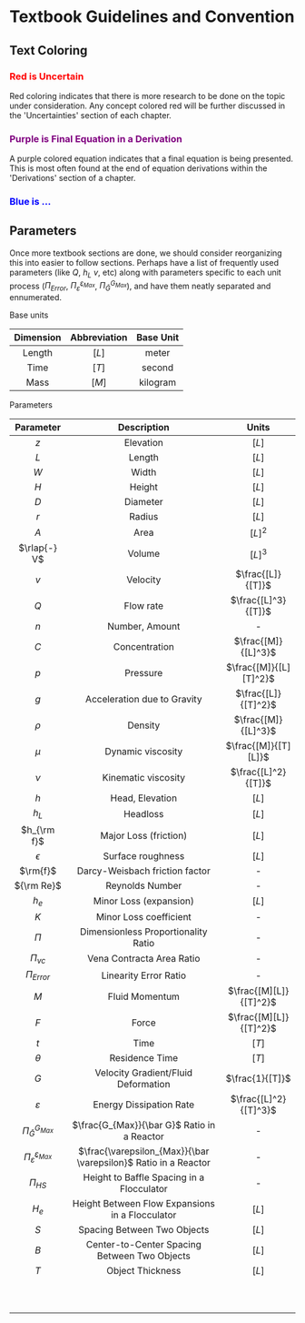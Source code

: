 # Textbook Guidelines and Convention

## Text Coloring
### <font color="red">Red is Uncertain</font>
Red coloring indicates that there is more research to be done on the topic under consideration. Any concept colored red will be further discussed in the 'Uncertainties' section of each chapter.

### <font color="purple">Purple is Final Equation in a Derivation</font>
A purple colored equation indicates that a final equation is being presented. This is most often found at the end of equation derivations within the 'Derivations' section of a chapter.  

### <font color="blue">Blue is ...</font>


## Parameters
Once more textbook sections are done, we should consider reorganizing this into easier to follow sections. Perhaps have a list of frequently used parameters (like $Q$, $h_L$ $v$, etc) along with parameters specific to each unit process ($\Pi_{Error}$, $\Pi_{\bar \varepsilon}^{\varepsilon_{Max}}$, $\Pi_{\bar G}^{G_{Max}}$), and have them neatly separated and ennumerated.

Base units

| Dimension | Abbreviation | Base Unit |
|:---------:|:------------:|:---------:|
|  Length   |    $[L]$     |   meter   |
|   Time    |    $[T]$     |  second   |
|   Mass    |    $[M]$     | kilogram  |

Parameters

|                  Parameter                   |                           Description                           |         Units          |
|:--------------------------------------------:|:---------------------------------------------------------------:|:----------------------:|
|                     $z$                      |                            Elevation                            |         $[L]$          |
|                     $L$                      |                             Length                              |         $[L]$          |
|                     $W$                      |                              Width                              |         $[L]$          |
|                     $H$                      |                             Height                              |         $[L]$          |
|                     $D$                      |                            Diameter                             |         $[L]$          |
|                     $r$                      |                             Radius                              |         $[L]$          |
|                     $A$                      |                              Area                               |        $[L]^2$         |
|                 $\rlap{-} V$                 |                             Volume                              |        $[L]^3$         |
|                     $v$                      |                            Velocity                             |   $\frac{[L]}{[T]}$    |
|                     $Q$                      |                            Flow rate                            |  $\frac{[L]^3}{[T]}$   |
|                     $n$                      |                         Number, Amount                          |           -            |
|                     $C$                      |                          Concentration                          |  $\frac{[M]}{[L]^3}$   |
|                     $p$                      |                            Pressure                             | $\frac{[M]}{[L][T]^2}$ |
|                     $g$                      |                   Acceleration due to Gravity                   |  $\frac{[L]}{[T]^2}$   |
|                    $\rho$                    |                             Density                             |  $\frac{[M]}{[L]^3}$   |
|                    $\mu$                     |                        Dynamic viscosity                        |  $\frac{[M]}{[T][L]}$  |
|                    $\nu$                     |                       Kinematic viscosity                       |  $\frac{[L]^2}{[T]}$   |
|                     $h$                      |                         Head, Elevation                         |         $[L]$          |
|                    $h_L$                     |                            Headloss                             |         $[L]$          |
|                 $h_{\rm f}$                  |                      Major Loss (friction)                      |         $[L]$          |
|                  $\epsilon$                  |                        Surface roughness                        |         $[L]$          |
|                   $\rm{f}$                   |                 Darcy-Weisbach friction factor                  |           -            |
|                  ${\rm Re}$                  |                         Reynolds Number                         |           -            |
|                    $h_e$                     |                     Minor Loss (expansion)                      |         $[L]$          |
|                     $K$                      |                     Minor Loss coefficient                      |           -            |
|                    $\Pi$                     |               Dimensionless Proportionality Ratio               |           -            |
|                  $\Pi_{vc}$                  |                    Vena Contracta Area Ratio                    |           -            |
|                $\Pi_{Error}$                 |                      Linearity Error Ratio                      |           -            |
|                     $M$                      |                         Fluid Momentum                          | $\frac{[M][L]}{[T]^2}$ |
|                     $F$                      |                              Force                              | $\frac{[M][L]}{[T]^2}$ |
|                     $t$                      |                              Time                               |         $[T]$          |
|                   $\theta$                   |                         Residence Time                          |         $[T]$          |
|                     $G$                      |               Velocity Gradient/Fluid Deformation               |    $\frac{1}{[T]}$     |
|                $\varepsilon$                 |                     Energy Dissipation Rate                     | $\frac{[L]^2}{[T]^3}$  |
|           $\Pi_{\bar G}^{G_{Max}}$           |           $\frac{G_{Max}}{\bar G}$ Ratio in a Reactor           |           -            |
| $\Pi_{\bar \varepsilon}^{\varepsilon_{Max}}$ | $\frac{\varepsilon_{Max}}{\bar \varepsilon}$ Ratio in a Reactor |           -            |
|                  $\Pi_{HS}$                  |            Height to Baffle Spacing in a Flocculator            |           -            |
|                    $H_e$                     |         Height Between Flow Expansions in a Flocculator         |         $[L]$          |
|                     $S$                      |                   Spacing Between Two Objects                   |         $[L]$          |
|                     $B$                      |          Center-to-Center Spacing Between Two Objects           |         $[L]$          |
|                     $T$                      |                        Object Thickness                         |         $[L]$          |
|                                              |                                                                 |                        |
|                                              |                                                                 |                        |
|                                              |                                                                 |                        |
|                                              |                                                                 |                        |
|                                              |                                                                 |                        |
|                                              |                                                                 |                        |
|                                              |                                                                 |                        |
|                                              |                                                                 |                        |
|                                              |                                                                 |                        |
|                                              |                                                                 |                        |
